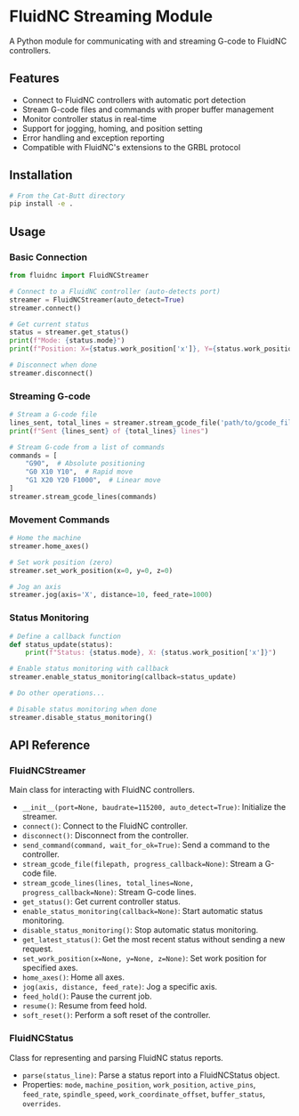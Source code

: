 # FluidNC Streaming Module

A Python module for communicating with and streaming G-code to FluidNC controllers.

## Features

- Connect to FluidNC controllers with automatic port detection
- Stream G-code files and commands with proper buffer management
- Monitor controller status in real-time
- Support for jogging, homing, and position setting
- Error handling and exception reporting
- Compatible with FluidNC's extensions to the GRBL protocol

## Installation

```bash
# From the Cat-Butt directory
pip install -e .
```

## Usage

### Basic Connection

```python
from fluidnc import FluidNCStreamer

# Connect to a FluidNC controller (auto-detects port)
streamer = FluidNCStreamer(auto_detect=True)
streamer.connect()

# Get current status
status = streamer.get_status()
print(f"Mode: {status.mode}")
print(f"Position: X={status.work_position['x']}, Y={status.work_position['y']}")

# Disconnect when done
streamer.disconnect()
```

### Streaming G-code

```python
# Stream a G-code file
lines_sent, total_lines = streamer.stream_gcode_file('path/to/gcode_file.nc')
print(f"Sent {lines_sent} of {total_lines} lines")

# Stream G-code from a list of commands
commands = [
    "G90",  # Absolute positioning
    "G0 X10 Y10",  # Rapid move
    "G1 X20 Y20 F1000",  # Linear move
]
streamer.stream_gcode_lines(commands)
```

### Movement Commands

```python
# Home the machine
streamer.home_axes()

# Set work position (zero)
streamer.set_work_position(x=0, y=0, z=0)

# Jog an axis
streamer.jog(axis='X', distance=10, feed_rate=1000)
```

### Status Monitoring

```python
# Define a callback function
def status_update(status):
    print(f"Status: {status.mode}, X: {status.work_position['x']}")

# Enable status monitoring with callback
streamer.enable_status_monitoring(callback=status_update)

# Do other operations...

# Disable status monitoring when done
streamer.disable_status_monitoring()
```

## API Reference

### FluidNCStreamer

Main class for interacting with FluidNC controllers.

- `__init__(port=None, baudrate=115200, auto_detect=True)`: Initialize the streamer.
- `connect()`: Connect to the FluidNC controller.
- `disconnect()`: Disconnect from the controller.
- `send_command(command, wait_for_ok=True)`: Send a command to the controller.
- `stream_gcode_file(filepath, progress_callback=None)`: Stream a G-code file.
- `stream_gcode_lines(lines, total_lines=None, progress_callback=None)`: Stream G-code lines.
- `get_status()`: Get current controller status.
- `enable_status_monitoring(callback=None)`: Start automatic status monitoring.
- `disable_status_monitoring()`: Stop automatic status monitoring.
- `get_latest_status()`: Get the most recent status without sending a new request.
- `set_work_position(x=None, y=None, z=None)`: Set work position for specified axes.
- `home_axes()`: Home all axes.
- `jog(axis, distance, feed_rate)`: Jog a specific axis.
- `feed_hold()`: Pause the current job.
- `resume()`: Resume from feed hold.
- `soft_reset()`: Perform a soft reset of the controller.

### FluidNCStatus

Class for representing and parsing FluidNC status reports.

- `parse(status_line)`: Parse a status report into a FluidNCStatus object.
- Properties: `mode`, `machine_position`, `work_position`, `active_pins`, `feed_rate`, 
  `spindle_speed`, `work_coordinate_offset`, `buffer_status`, `overrides`.